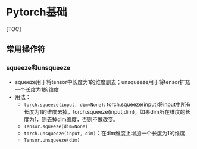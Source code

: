 # Pytorch基础

[TOC]

## 常用操作符

### squeeze和unsqueeze

- squeeze用于将tensor中长度为1的维度删去；unsqueeze用于将tensor扩充一个长度为1的维度
- 用法：
  - `torch.squeeze(input, dim=None)`: torch.squeeze(input)将input中所有长度为1的维度去掉，torch.squeeze(input,dim)，如果dim所在维度的长度为1，则去掉dim维度，否则不做改变。
  - `Tensor.squeeze(dim=None)`
  - `torch.unsqueeze(input, dim)`：在dim维度上增加一个长度为1的维度
  - `Tensor.unsqueeze(dim)`

